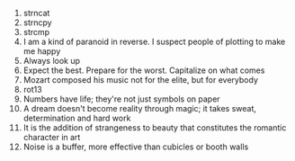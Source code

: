 1. strncat
2. strncpy
3. strcmp
4. I am a kind of paranoid in reverse. I suspect people of plotting to make me happy
5. Always look up
6. Expect the best. Prepare for the worst. Capitalize on what comes
7. Mozart composed his music not for the elite, but for everybody
8. rot13
9. Numbers have life; they're not just symbols on paper
10. A dream doesn't become reality through magic; it takes sweat, determination and hard work
11. It is the addition of strangeness to beauty that constitutes the romantic character in art
12. Noise is a buffer, more effective than cubicles or booth walls
